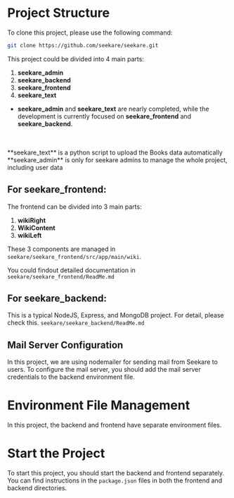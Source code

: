 # Project Structure

To clone this project, please use the following command:

```bash
git clone https://github.com/seekare/seekare.git
```
This project could be divided into 4 main parts:

1. **seekare_admin**
2. **seekare_backend**
3. **seekare_frontend**
4. **seekare_text**

- **seekare_admin** and **seekare_text** are nearly completed, while the development is currently focused on **seekare_frontend** and **seekare_backend**.
<br>
<br>
**seekare_text**  is a python script to upload the Books data automatically <br>
**seekare_admin** is only for seekare admins to manage the whole project, including user data

## For seekare_frontend:

The frontend can be divided into 3 main parts:

1. **wikiRight**
2. **WikiContent**
3. **wikiLeft**

These 3 components are managed in `seekare/seekare_frontend/src/app/main/wiki`.

You could findout detailed documentation in `seekare/seekare_frontend/ReadMe.md`

## For seekare_backend:

This is a typical NodeJS, Express, and MongoDB project.
For detail, please check this. `seekare/seekare_backend/ReadMe.md`

## Mail Server Configuration
In this project, we are using nodemailer for sending mail from Seekare to users. To configure the mail server, you should add the mail server credentials to the backend environment file.

# Environment File Management

In this project, the backend and frontend have separate environment files.

# Start the Project

To start this project, you should start the backend and frontend separately. You can find instructions in the `package.json` files in both the frontend and backend directories.
